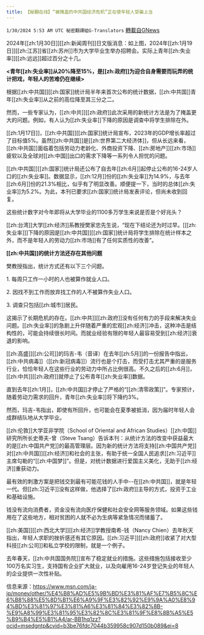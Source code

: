 ```yaml
---
title: 【秘翻在线】“被掩盖的中共国经济危机”正在使年轻人受骗上当
---
```

`1/30/2024 5:53 AM UTC 秘密翻譯組G-Translators` [轉載自GNews](https://gnews.org/articles/2265083)

2024年[[zh:1月30日]][[zh:新闻周刊]]日文版消息：如上图，2024年[[zh:1月19日]][[zh:江苏]]省[[zh:苏州]]市为大学毕业生举办招聘会。实际上青年[[zh:失业率]][[zh:远远]]超过百分之十几。

**<青年[[zh:失业率]]从20%降至15%，是[[zh:政府]]为迎合自身需要而玩弄的统计把戏，年轻人的苦难仍在继续>**

根据[[zh:中共国]][[zh:国家]]统计局半年来首次公布的统计数据，[[zh:中共国]]青年[[zh:失业率]]从之前的高位降至其三分之二。

然而，一些专家认为，[[zh:中共]][[zh:政府]]此次采用的新统计方法是为了掩盖更大的问题。例如，有人认为[[zh:失业率]]下降的原因是调查中将学生排除在外。

[[zh:1月17日]]，[[zh:中共国]][[zh:国家]]统计局宣布，2023年的GDP增长率超过了目标值5%。虽然[[zh:中共国]]是[[zh:世界第二大经济体]]，但从长远来看，[[zh:中共国]]面临着包括劳动力老龄化、外商投资下降、[[zh:房地产]][[zh:市场]]疲软以及全球对[[zh:中国]]出口的需求下降等一系列令人担忧的问题。

[[zh:中共国]][[zh:国家]]统计局还公布了自去年[[zh:6月]]起停止公布的16-24岁人口的[[zh:失业率]]。数据显示，[[zh:12月]]份的[[zh:失业率]]为14.9%，与去年[[zh:6月]]份的21.3%相比，似乎有了明显改善。顺便提一下，当时的总体[[zh:失业率]]为5.2%。为此，本刊已要求[[zh:国家]]统计局发表评论，但尚未收到回复。

这些统计数字对今年即将从大学毕业的1100多万学生来说是否是个好兆头？

[[zh:台湾]]大学[[zh:经济]]系教授樊家忠先生说，“现在下结论还为时过早。\[[[zh:失业率]]\]下降的原因是[[zh:中共国]][[zh:国家]]统计局将学生排除在统计样本之外，而不是年轻人的劳动力[[zh:市场]]有了任何实质性的改善”。

**[[zh:中共国]]的统计方法还存在其他问题**

樊教授指出，统计方式还有以下三个问题。

1\. 每周只工作一小时的人也被算作就业人口。

2\. 因找不到工作而放弃找工作的人不被算作失业人口。

3\. 调查只包括[[zh:城市]]居民。

这揭示了长期危机的存在。[[zh:中共]][[zh:政府]]没有任何有力的手段来解决失业问题。[[zh:失业率]]的急剧上升伴随着严重的宏观[[zh:经济]]冲击，这种冲击是结构性的，可能会持续很长时间。而就业经验有限的年轻人最容易受到[[zh:经济]]衰退的影响。

[[zh:高盛]][[zh:公司]]的玛吉\-韦（音译）在去年[[zh:5月]]的一份报告中指出，[[zh:中共病毒]]（[[zh:新冠病毒]]）流行也是个打击，而受打击尤其严重的是服务行业，恰恰年轻人在这些行业的劳动力中所占比例很高。不久之后的[[zh:6月]]，[[zh:中共]][[zh:政府]]就停止了公布青年[[zh:失业率]]数据。

直到去年[[zh:1月]]，[[zh:中共国]]才停止了严格的“[[zh:清零政策]]”。专家预计，随着劳动力需求的回升，青年[[zh:失业率]]将下降约3%。

然而，玛吉-韦指出，即使有所回升，也可能会在夏季被抵消，因为届时年轻人会成群结队地从大学毕业。

[[zh:伦敦]]大学亚非学院（School of Oriental and African Studies）[[zh:中国]]研究所所长史蒂夫-曾（Steve Tsang）告诉本刊：从统计方法的改变中获益最大的是[[zh:中国共产党]]的最高管理层。因为新的统计方法将支持[[zh:中国共产党]]对[[zh:中共国]][[zh:经济]]和社会的主张，有助于统一全国人民追求[[zh:习近平]]主席勾勒的“[[zh:中国梦]]”。但是，对统计数据进行爱国主义美化，无助于[[zh:经济]]重获动力。

最有效的刺激方案是把钱交到最有可能花钱的人手中\--在[[zh:中共国]]，就是年轻一代。但[[zh:习近平]]没有这样做，他选择了[[zh:政府]]主导的方式，投资于工业和基础设施。

钱没有流向消费者，资金没有流向医疗保健和社会安全网等服务领域。如果这些钱用在了这些地方，相对贫困的人就不必为生病等紧急情况而储蓄了。

[[zh:美国]][[zh:西北大学]][[zh:经济]]学教授南希-钱（Nancy Chien）去年秋天指出，年轻人求职的挫折感还有其它原因。[[zh:习近平]][[zh:政府]]收紧了对大型科技[[zh:公司]]和私立学校的限制，就是一个例子。

去年春天，[[zh:中共国国务院]]宣布了稳定就业的措施。这些措施包括接收至少100万名实习生，支持国有企业扩大就业，以及向雇用16-24岁登记失业的年轻人的企业提供一次性补贴。

信息来源：https://www.msn.com/ja-jp/money/other/%E4%B8%AD%E5%9B%BD%E3%81%AF%E7%B5%8C%E6%B8%88%E5%8D%B1%E6%A9%9F%E3%82%92%E9%9A%A0%E8%94%BD%E3%81%97%E3%81%A6%E3%81%84%E3%82%8B-%E9%A8%99%E3%81%95%E3%82%8C%E3%81%9F%E8%8B%A5%E5%B9%B4%E5%B1%A4/ar-BB1hq1zz?ocid=msedgntp&cvid=b3be76fdc7044b359958c907d150b089&ei=8

